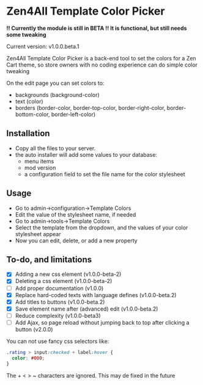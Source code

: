 # Zen4All Template Color Picker
**!! Currently the module is still in BETA !! It is functional, but still needs some tweaking**

Current version: v1.0.0.beta.1

Zen4All Template Color Picker is a back-end tool to set the colors for a Zen Cart theme, so store owners with no coding experience can do simple color tweaking

On the edit page you can set colors to:
- backgrounds (background-color)
- text (color)
- borders (border-color, border-top-color, border-right-color, border-bottom-color, border-left-color)


## Installation
- Copy all the files to your server.
- the auto installer will add some values to your database:
  - menu items
  - mod version
  - a configuration field to set the file name for the color stylesheet
  
## Usage
- Go to admin->configuration->Template Colors
- Edit the value of the stylesheet name, if needed
- Go to admin->tools->Template Colors
- Select the template from the dropdown, and the values of your color stylesheet appear
- Now you can edit, delete, or add a new property

## To-do, and limitations
- [X] Adding a new css element (v1.0.0-beta-2)
- [X] Deleting a css element (v1.0.0-beta-2)
- [ ] Add proper documentation (v1.0.0)
- [X] Replace hard-coded texts with language defines (v1.0.0-beta.2)
- [X] Add titles to buttons (v1.0.0-beta.2)
- [X] Save element name after (advanced) edit (v1.0.0-beta.2)
- [ ] Reduce complexity (v1.0.0-beta3)
- [ ] Add Ajax, so page reload without jumping back to top after clicking a button (v2.0.0)

You can not use fancy css selectors like:
```css
.rating > input:checked + label:hover {
  color: #000;
}
```
The + < > ~ characters are ignored. This may de fixed in the future
